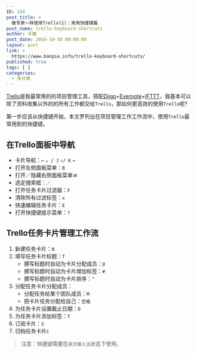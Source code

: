 ```yaml
---
ID: 334
post_title: >
  像专家一样使用Trello(1)：常用快捷键篇
post_name: trello-keyboard-shortcuts
author: 半撇
post_date: 2016-10-30 00:00:00
layout: post
link: >
  https://www.banpie.info/trello-keyboard-shortcuts/
published: true
tags: [ ]
categories:
  - 未分类
---
```

[Trello][1]是我最常用的的项目管理工具，搭配[Diigo][2]+[Evernote][3]+[IFTTT][4]，我基本可以除了资料收集以外的的所有工作都交给`Trello`，那如何更高效的使用`Trello`呢?

第一步应该从快捷键开始，本文罗列出在项目管理工作工作流中，使用`Trello`最常用到的快捷键。

## 在Trello面板中导航

*   卡片导航：`←` `↓ / J` `↑/ K` `→`
*   打开左侧面板菜单：`B`
*   打开／隐藏右侧面板菜单:`W`
*   选定搜索框：`／`
*   打开任务卡片过滤器：`F`
*   清除所有过滤标签：`x`
*   快速编辑任务卡片：`E`
*   打开快捷键提示菜单：`?`

## Trello任务卡片管理工作流

1.  新建任务卡片：`N`
2.  填写任务卡片标题：`T` 
    *   撰写标题时自动为卡片分配成员：`@`
    *   撰写标题时自动为卡片增加标签：`#`
    *   撰写标题时自动为卡片排序：`^`
3.  分配任务卡片分配成员： 
    *   分配任务给某个团队成员：`M`
    *   把卡片任务分配给自己：`空格`
4.  为任务卡片设置截止日期：`D`
5.  为任务卡片添加标签：`T`
6.  订阅卡片：`S`
7.  归档任务卡片`C`

> 注意：快捷键需要在`英文输入法`状态下使用。

 [1]: www.trello.com
 [2]: https://www.diigo.com/
 [3]: www.evernote.com
 [4]: www.ifttt.com